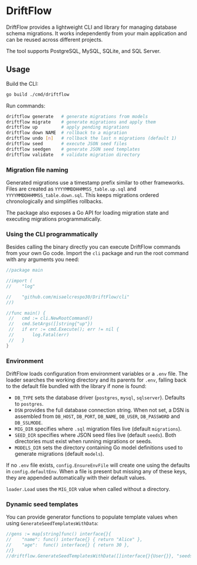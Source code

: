 # DriftFlow

DriftFlow provides a lightweight CLI and library for managing database schema migrations.
It works independently from your main application and can be reused across different projects.

The tool supports PostgreSQL, MySQL, SQLite, and SQL Server.

## Usage

Build the CLI:

```bash
go build ./cmd/driftflow
```

Run commands:

```bash
driftflow generate   # generate migrations from models
driftflow migrate    # generate migrations and apply them
driftflow up         # apply pending migrations
driftflow down NAME  # rollback to a migration
driftflow undo [n]   # rollback the last n migrations (default 1)
driftflow seed       # execute JSON seed files
driftflow seedgen    # generate JSON seed templates
driftflow validate   # validate migration directory
```

### Migration file naming

Generated migrations use a timestamp prefix similar to other frameworks. Files
are created as `YYYYMMDDHHMMSS_table.up.sql` and `YYYYMMDDHHMMSS_table.down.sql`.
This keeps migrations ordered chronologically and simplifies rollbacks.

The package also exposes a Go API for loading migration state and executing
migrations programmatically.

### Using the CLI programmatically

Besides calling the binary directly you can execute DriftFlow commands from
your own Go code. Import the `cli` package and run the root command with any
arguments you need:

```go
//package main

//import (
//    "log"

//    "github.com/misaelcrespo30/DriftFlow/cli"
//)

//func main() {
 //   cmd := cli.NewRootCommand()
 //   cmd.SetArgs([]string{"up"})
 //   if err := cmd.Execute(); err != nil {
 //       log.Fatal(err)
 //   }
}
```

### Environment

DriftFlow loads configuration from environment variables or a `.env` file. The
loader searches the working directory and its parents for `.env`, falling back
to the default file bundled with the library if none is found:

- `DB_TYPE` sets the database driver (`postgres`, `mysql`, `sqlserver`). Defaults to `postgres`.
- `DSN` provides the full database connection string. When not set, a DSN is assembled from `DB_HOST`, `DB_PORT`, `DB_NAME`, `DB_USER`, `DB_PASSWORD` and `DB_SSLMODE`.
- `MIG_DIR` specifies where `.sql` migration files live (default `migrations`).
- `SEED_DIR` specifies where JSON seed files live (default `seeds`). Both directories must exist when running migrations or seeds.
- `MODELS_DIR` sets the directory containing Go model definitions used to generate migrations (default `models`).

If no `.env` file exists, `config.EnsureEnvFile` will create one using the
defaults in `config.defaultEnv`. When a file is present but missing any of these
keys, they are appended automatically with their default values.

`loader.Load` uses the `MIG_DIR` value when called without a directory.

### Dynamic seed templates

You can provide generator functions to populate template values when using
`GenerateSeedTemplatesWithData`:

```go
//gens := map[string]func() interface{}{
//    "name": func() interface{} { return "Alice" },
//    "age":  func() interface{} { return 30 },
//}
//driftflow.GenerateSeedTemplatesWithData([]interface{}{User{}}, "seeds", gens)
```
